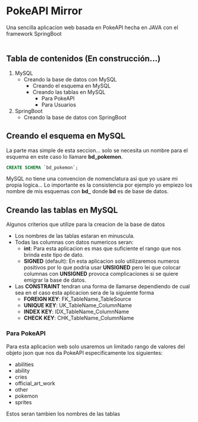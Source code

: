 # PokeAPI Mirror

Una sencilla aplicacion web basada en PokeAPI hecha en JAVA con el framework SpringBoot<br/>
<br/>
## Tabla de contenidos (En construcción...)

1. MySQL
   - Creando la base de datos con MySQL
     - Creando el esquema en MySQL
     - Creando las tablas en MySQL
       - Para PokeAPI
       - Para Usuarios
2. SpringBoot
   - Creando la base de datos con SpringBoot

## Creando el esquema en MySQL<br/>
La parte mas simple de esta seccion... solo se necesita un nombre para el esquema en este caso lo llamare **bd_pokemon**.
```sql
CREATE SCHEMA `bd_pokemon`;
```
MySQL no tiene una convencion de nomenclatura asi que yo usare mi propia logica...
Lo importante es la consistencia por ejemplo yo empiezo los nombre de mis esquemas con **bd_** donde **bd** es de base de datos.
## Creando las tablas en MySQL<br/>
Algunos criterios que utilize para la creacion de la base de datos
- Los nombres de las tablas estaran en minuscula.
- Todas las columnas con datos numericos seran:
  - **int**: Para esta aplicacion es mas que suficiente el rango que nos brinda este tipo de dato.
  - **SIGNED** (default): En esta aplicacion solo utilizaremos numeros positivos por lo que podria usar **UNSIGNED** pero lei que colocar columnas con **UNSIGNED** provoca complicaciones si se quiere emigrar la base de datos.
- Las **CONSTRAINT** tendran una forma de llamarse dependiendo de cual sea en el caso esta aplicacion sera de la siguiente forma
  - **FOREIGN KEY**: FK_TableName_TableSource
  - **UNIQUE KEY**: UK_TableName_ColumnName
  - **INDEX KEY**: IDX_TableName_ColumnName
  - **CHECK KEY**: CHK_TableName_ColumnName

### Para PokeAPI
Para esta aplicacion web solo usaremos un limitado rango de valores del objeto json que nos da PokeAPI especificamente los siguientes:

- abilities
- ability
- cries
- official_art_work
- other
- pokemon
- sprites

Estos seran tambien los nombres de las tablas  






